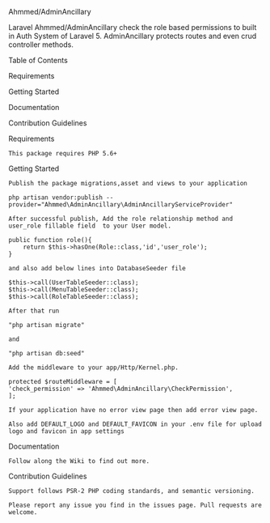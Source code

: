 Ahmmed/AdminAncillary

Laravel Ahmmed/AdminAncillary check the role based permissions to built in Auth System of Laravel 5.
AdminAncillary protects routes and even crud controller methods.

Table of Contents

Requirements

Getting Started

Documentation

Contribution Guidelines


Requirements

    This package requires PHP 5.6+

Getting Started

    Publish the package migrations,asset and views to your application
    
    php artisan vendor:publish --provider="Ahmmed\AdminAncillary\AdminAncillaryServiceProvider"
    
    After successful publish, Add the role relationship method and user_role fillable field  to your User model.
    
    public function role(){
        return $this->hasOne(Role::class,'id','user_role');
    }
    
    and also add below lines into DatabaseSeeder file
    
    $this->call(UserTableSeeder::class);
    $this->call(MenuTableSeeder::class);
    $this->call(RoleTableSeeder::class);
    
    After that run 
    
    "php artisan migrate" 
    
    and
    
    "php artisan db:seed" 
    
    Add the middleware to your app/Http/Kernel.php.

    protected $routeMiddleware = [
    'check_permission' => 'Ahmmed\AdminAncillary\CheckPermission',
    ];
    
    If your application have no error view page then add error view page.

    Also add DEFAULT_LOGO and DEFAULT_FAVICON in your .env file for upload logo and favicon in app settings 
    
Documentation

    Follow along the Wiki to find out more.
   
Contribution Guidelines

    Support follows PSR-2 PHP coding standards, and semantic versioning.
    
    Please report any issue you find in the issues page. Pull requests are welcome.